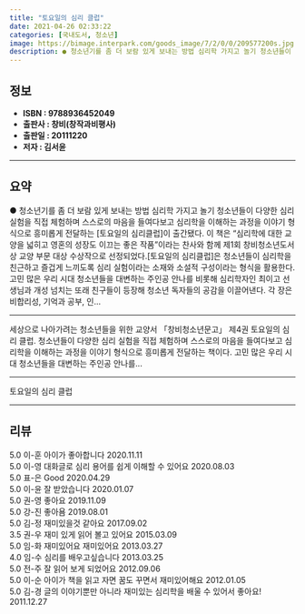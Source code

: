 ```yaml
---
title: "토요일의 심리 클럽"
date: 2021-04-26 02:33:22
categories: [국내도서, 청소년]
image: https://bimage.interpark.com/goods_image/7/2/0/0/209577200s.jpg
description: ● 청소년기를 좀 더 보람 있게 보내는 방법 심리학 가지고 놀기 청소년들이 다양한 심리 실험을 직접 체험하며 스스로의 마음을 들여다보고 심리학을 이해하는 과정을 이야기 형식으로 흥미롭게 전달하는 [토요일의 심리클럽]이 출간됐다. 이 책은 “심리학에 대한 교양을 넓히고 영혼의 성장도 이
---
```


## **정보**

- **ISBN : 9788936452049**
- **출판사 : 창비(창작과비평사)**
- **출판일 : 20111220**
- **저자 : 김서윤**

------



## **요약**

●  청소년기를 좀 더 보람 있게 보내는 방법 심리학 가지고 놀기 청소년들이 다양한 심리 실험을 직접 체험하며 스스로의 마음을 들여다보고 심리학을 이해하는 과정을 이야기 형식으로 흥미롭게 전달하는 [토요일의 심리클럽]이 출간됐다. 이 책은 “심리학에 대한 교양을 넓히고 영혼의 성장도 이끄는 좋은 작품”이라는 찬사와 함께 제1회 창비청소년도서상 교양 부문 대상 수상작으로 선정되었다.[토요일의 심리클럽]은 청소년들이 심리학을 친근하고 즐겁게 느끼도록 심리 실험이라는 소재와 소설적 구성이라는 형식을 활용한다. 고민 많은 우리 시대 청소년들을 대변하는 주인공 안나를 비롯해 심리학자인 최이고 선생님과 개성 넘치는 또래 친구들이 등장해 청소년 독자들의 공감을 이끌어낸다. 각 장은 비합리성, 기억과 공부, 인...

------

세상으로 나아가려는 청소년들을 위한 교양서 「창비청소년문고」 제4권 토요일의 심리 클럽. 청소년들이 다양한 심리 실험을 직접 체험하며 스스로의 마음을 들여다보고 심리학을 이해하는 과정을 이야기 형식으로 흥미롭게 전달하는 책이다. 고민 많은 우리 시대 청소년들을 대변하는 주인공 안나를... 

------


토요일의 심리 클럽 

------


## **리뷰** 

5.0 이-훈 아이가 좋아합니다 2020.11.11 <br/>5.0 이-영 대화글로 심리 용어를 쉽게 이해할 수 있어요 2020.08.03 <br/>5.0 표-은 Good 2020.04.29 <br/>5.0 이-윤 잘 받았습니다  2020.01.07 <br/>5.0 권-영 좋아요  2019.11.09 <br/>5.0 강-진 좋아욤 2019.08.01 <br/>5.0 김-정 재미있을것 같아요 2017.09.02 <br/>3.5 권-우 재미 있게 읽어 볼고 있어요 2015.03.09 <br/>5.0 임-화 재미있어요 재미있어요 2013.03.27 <br/>4.0 임-수 심리를 배우고싶습니다 2013.03.25 <br/>5.0 전-주 잘 읽어 보게 되었어요 2012.09.06 <br/>5.0 이-순 아이가 책을 읽고 자면 꿈도 꾸면서 재미있어해요 2012.01.05 <br/>5.0 김-경 글의 이야기뿐만 아니라 재미있는 심리학을 배울 수 있어서 좋아요! 2011.12.27 <br/>